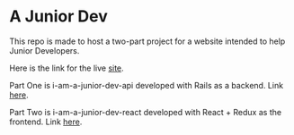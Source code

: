 # A Junior Dev

This repo is made to host a two-part project for a website intended to help Junior
Developers.

Here is the link for the live [site](https://ajuniordev.herokuapp.com).

Part One is i-am-a-junior-dev-api developed with Rails as a backend. Link [here](https://github.com/SeeYouSpaceCowboy/a-junior-dev-api.git).

Part Two is i-am-a-junior-dev-react developed with React + Redux as the frontend.
Link [here](https://github.com/SeeYouSpaceCowboy/a-junior-dev-react.git).
